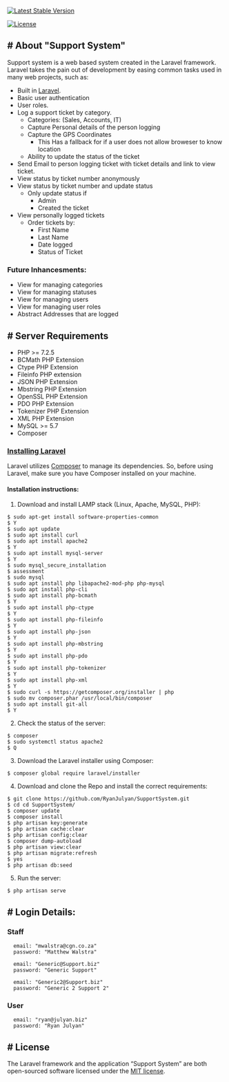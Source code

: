 
<p  align="center">

<a  href="https://packagist.org/packages/laravel/framework"><img  src="https://poser.pugx.org/laravel/framework/v/stable.svg"  alt="Latest Stable Version"></a>

<a  href="https://packagist.org/packages/laravel/framework"><img  src="https://poser.pugx.org/laravel/framework/license.svg"  alt="License"></a>

</p>

  

## # About "Support System"

Support system is a web based system created in the Laravel framework. Laravel takes the pain out of development by easing common tasks used in many web projects, such as:

  

- Built in [Laravel](https://laravel.com/docs).
- Basic user authentication
- User roles.
- Log a support ticket by category.
  - Categories: (Sales, Accounts,  IT)
  - Capture Personal details of the person logging
  - Capture the GPS Coordinates
    - This Has a fallback for if a user does not allow broweser to know location
  - Ability to update the status of the ticket
- Send Email to person logging ticket with ticket details and link to view ticket.
- View status by ticket number anonymously
- View status by ticket number and update status
  - Only update status if
    - Admin
    - Created the ticket
- View personally logged tickets
  - Order tickets by:
    - First Name
    - Last Name
    - Date logged
    - Status of Ticket

### Future Inhancesments:

- View for managing categories
- View for managing statuses
- View for managing users
- View for managing user roles
- Abstract Addresses that are logged

## # Server Requirements

- PHP >= 7.2.5
- BCMath PHP Extension
- Ctype PHP Extension
- Fileinfo PHP extension
- JSON PHP Extension
- Mbstring PHP Extension
- OpenSSL PHP Extension
- PDO PHP Extension
- Tokenizer PHP Extension
- XML PHP Extension
- MySQL >= 5.7
- Composer

### [Installing Laravel](https://laravel.com/docs/7.x#installing-laravel)

Laravel utilizes  [Composer](https://getcomposer.org/)  to manage its dependencies. So, before using Laravel, make sure you have Composer installed on your machine.

#### Installation instructions:

1. Download and install LAMP stack (Linux, Apache, MySQL, PHP):
```
$ sudo apt-get install software-properties-common
$ Y
$ sudo apt update
$ sudo apt install curl
$ sudo apt install apache2
$ Y
$ sudo apt install mysql-server
$ Y
$ sudo mysql_secure_installation
$ assessment
$ sudo mysql
$ sudo apt install php libapache2-mod-php php-mysql
$ sudo apt install php-cli
$ sudo apt install php-bcmath
$ Y
$ sudo apt install php-ctype
$ Y
$ sudo apt install php-fileinfo
$ Y
$ sudo apt install php-json
$ Y
$ sudo apt install php-mbstring
$ Y
$ sudo apt install php-pdo
$ Y
$ sudo apt install php-tokenizer
$ Y
$ sudo apt install php-xml
$ Y
$ sudo curl -s https://getcomposer.org/installer | php
$ sudo mv composer.phar /usr/local/bin/composer
$ sudo apt install git-all
$ Y
```

2. Check the status of the server:
```
$ composer
$ sudo systemctl status apache2
$ Q
```

3. Download the Laravel installer using Composer:
```
$ composer global require laravel/installer
```

4. Download and clone the Repo and install the correct requirements:
```
$ git clone https://github.com/RyanJulyan/SupportSystem.git
$ cd cd SupportSystem/
$ composer update
$ composer install
$ php artisan key:generate
$ php artisan cache:clear
$ php artisan config:clear
$ composer dump-autoload
$ php artisan view:clear
$ php artisan migrate:refresh
$ yes
$ php artisan db:seed
```

5. Run the server:
```
$ php artisan serve
```

## # Login Details:

### Staff
```
  email: "mwalstra@cgn.co.za"
  password: "Matthew Walstra"

  email: "Generic@Support.biz"
  password: "Generic Support"

  email: "Generic2@Support.biz"
  password: "Generic 2 Support 2"
```

### User
```
  email: "ryan@julyan.biz"
  password: "Ryan Julyan"
```

## # License

The Laravel framework and the application “Support System” are both open-sourced software licensed under the [MIT license](https://opensource.org/licenses/MIT).